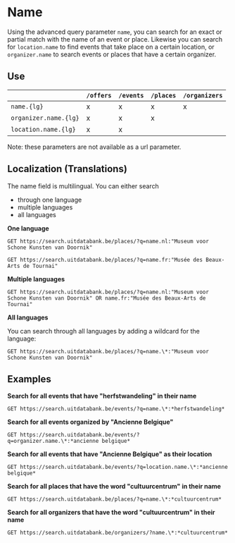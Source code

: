 ---
---

# Name

Using the advanced query parameter `name`, you can search for an exact or partial match with the name of an event or place.
Likewise you can search for `location.name` to find events that take place on a certain location, or `organizer.name` to search events or places that have a certain organizer.

## Use
|                      | `/offers` | `/events` | `/places` | `/organizers` |
| -------------------- | --------- | --------- | --------- | ------------- |
| `name.{lg}`          | x         | x         | x         | x             |
| `organizer.name.{lg}`  |      x     |     x      |     x      |          |
| `location.name.{lg}` | x         | x         |           |               |


Note: these parameters are not available as a url parameter. 


## Localization \(Translations\)

The name field is multilingual. You can either search 
- through one language
- multiple languages
- all languages

**One language**
```
GET https://search.uitdatabank.be/places/?q=name.nl:"Museum voor Schone Kunsten van Doornik"
```

```
GET https://search.uitdatabank.be/places/?q=name.fr:"Musée des Beaux-Arts de Tournai"
```

**Multiple languages**
```
GET https://search.uitdatabank.be/places/?q=name.nl:"Museum voor Schone Kunsten van Doornik" OR name.fr:"Musée des Beaux-Arts de Tournai"
```

**All languages**

You can search through all languages by adding a wildcard for the language:

```
GET https://search.uitdatabank.be/places/?q=name.\*:"Museum voor Schone Kunsten van Doornik"
```

## Examples
**Search for all events that have "herfstwandeling" in their name**
```
GET https://search.uitdatabank.be/events/?q=name.\*:*herfstwandeling*
```

**Search for all events organized by "Ancienne Belgique"**
```
GET https://search.uitdatabank.be/events/?q=organizer.name.\*:*ancienne belgique*
```

**Search for all events that have "Ancienne Belgique" as their location**
```
GET https://search.uitdatabank.be/events/?q=location.name.\*:*ancienne belgique*
```

**Search for all places that have the word "cultuurcentrum" in their name**
```
GET https://search.uitdatabank.be/places/?q=name.\*:*cultuurcentrum*
```

**Search for all organizers that have the word "cultuurcentrum" in their name**
```
GET https://search.uitdatabank.be/organizers/?name.\*:*cultuurcentrum*
```


